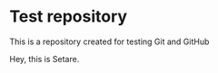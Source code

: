 # Test repository

This is a repository created for testing Git and GitHub




Hey, this is Setare.
